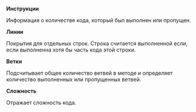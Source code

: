 **Инструкции**

Информация о количестве кода, который был выполнен или пропущен.

**Линии**

Покрытия для отдельных строк. Строка считается выполненной если, если выполненна хотя бы часть кода этой строки.
 
 **Ветки**
 
Подсчитывает общее количество ветвей в методе и определяет количество выполненных или пропущенных ветвей.

 **Сложность**
 
 Отражает сложность кода.

